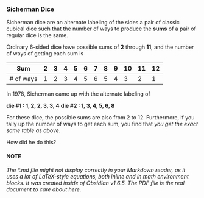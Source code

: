 ### Sicherman Dice

Sicherman dice are an alternate labeling of the sides a pair of classic cubical dice such that the number of ways to produce the **sums** of a pair of regular dice is the same.

Ordinary 6-sided dice have possible sums of **2** through **11**, and the number of ways of getting each sum is

| Sum       |  2  | 3   | 4   | 5   | 6   | 7   | 8   | 9   | 10  | 11  | 12  |
| --------- | :-: | --- | --- | --- | --- | --- | --- | --- | --- | --- | --- |
| # of ways |  1  | 2   | 3   | 4   | 5   | 6   | 5   | 4   | 3   | 2   | 1   |

In 1978, Sicherman came up with the alternate labeling of

**die #1 : 1,  2,  2,  3,  3,  4**
**die #2 :  1,  3,  4,  5,  6,  8**

For these dice, the possible sums are also from 2 to 12.  Furthermore, if you tally up the number of ways to get each sum, you find that *you get the exact same table as above*.

How did he do this?

#### NOTE
_The \*.md file might not display correctly in your Markdown reader, as it uses a lot of LaTeX-style equations, both inline and in math environment blocks.  It was created inside of Obsidian v1.6.5. The PDF file is the real document to care about here._


